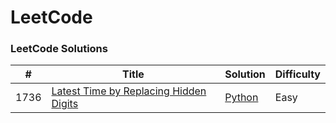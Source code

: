 LeetCode
========

### LeetCode Solutions

| # | Title | Solution | Difficulty |
|---|-------|----------|------------|
|1736|[Latest Time by Replacing Hidden Digits](https://leetcode.com/problems/latest-time-by-replacing-hidden-digits/)|[Python](src/python/_01_easy/_1736_latest-time-by-replacing-hidden-digits.py)|Easy|

